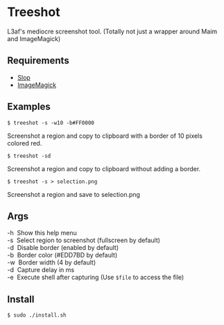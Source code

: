 # Treeshot

L3af's mediocre screenshot tool. (Totally not just a wrapper around Maim and ImageMagick)

## Requirements

- [Slop](https://github.com/naelstrof/slop)
- [ImageMagick](https://github.com/ImageMagick/ImageMagick)

## Examples

    $ treeshot -s -w10 -b#FF0000
Screenshot a region and copy to clipboard with a border of 10 pixels colored red.

    $ treeshot -sd
Screenshot a region and copy to clipboard without adding a border.

    $ treeshot -s > selection.png
Screenshot a region and save to selection.png

## Args
  -h  Show this help menu<br>
  -s  Select region to screenshot (fullscreen by default)<br>
  -d  Disable border (enabled by default)<br>
  -b  Border color (#EDD7BD by default)<br>
  -w  Border width (4 by default)<br>
  -d  Capture delay in ms<br>
  -e  Execute shell after capturing (Use `$file` to access the file)<br>
  
## Install

    $ sudo ./install.sh

